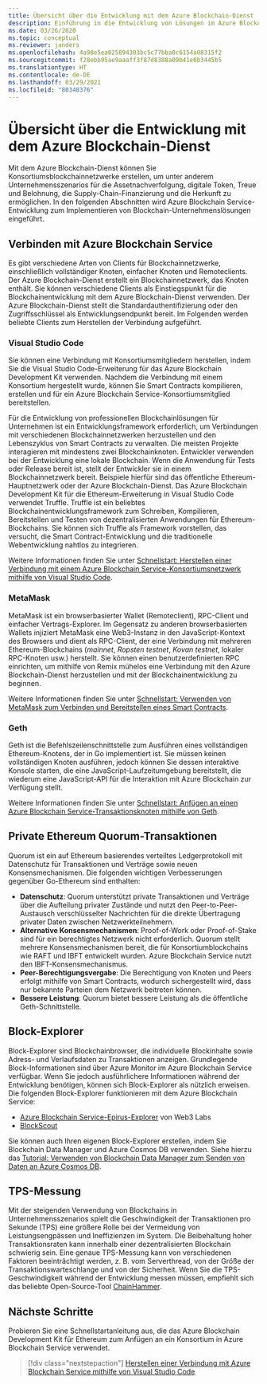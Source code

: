 ```yaml
---
title: Übersicht über die Entwicklung mit dem Azure Blockchain-Dienst
description: Einführung in die Entwicklung von Lösungen im Azure Blockchain-Dienst
ms.date: 03/26/2020
ms.topic: conceptual
ms.reviewer: janders
ms.openlocfilehash: 4a98e5ea025894303bc5c77bba0c6154a08315f2
ms.sourcegitcommit: f28ebb95ae9aaaff3f87d8388a09b41e0b3445b5
ms.translationtype: HT
ms.contentlocale: de-DE
ms.lasthandoff: 03/29/2021
ms.locfileid: "80348376"
---
```

# <a name="azure-blockchain-service-development-overview"></a>Übersicht über die Entwicklung mit dem Azure Blockchain-Dienst

Mit dem Azure Blockchain-Dienst können Sie Konsortiumsblockchainnetzwerke erstellen, um unter anderem Unternehmensszenarios für die Assetnachverfolgung, digitale Token, Treue und Belohnung, die Supply-Chain-Finanzierung und die Herkunft zu ermöglichen. In den folgenden Abschnitten wird Azure Blockchain Service-Entwicklung zum Implementieren von Blockchain-Unternehmenslösungen eingeführt.

## <a name="connecting-to-azure-blockchain-service"></a>Verbinden mit Azure Blockchain Service

Es gibt verschiedene Arten von Clients für Blockchainnetzwerke, einschließlich vollständiger Knoten, einfacher Knoten und Remoteclients. Der Azure Blockchain-Dienst erstellt ein Blockchainnetzwerk, das Knoten enthält. Sie können verschiedene Clients als Einstiegspunkt für die Blockchainentwicklung mit dem Azure Blockchain-Dienst verwenden. Der Azure Blockchain-Dienst stellt die Standardauthentifizierung oder den Zugriffsschlüssel als Entwicklungsendpunkt bereit. Im Folgenden werden beliebte Clients zum Herstellen der Verbindung aufgeführt.

### <a name="visual-studio-code"></a>Visual Studio Code

Sie können eine Verbindung mit Konsortiumsmitgliedern herstellen, indem Sie die Visual Studio Code-Erweiterung für das Azure Blockchain Development Kit verwenden. Nachdem die Verbindung mit einem Konsortium hergestellt wurde, können Sie Smart Contracts kompilieren, erstellen und für ein Azure Blockchain Service-Konsortiumsmitglied bereitstellen.

Für die Entwicklung von professionellen Blockchainlösungen für Unternehmen ist ein Entwicklungsframework erforderlich, um Verbindungen mit verschiedenen Blockchainnetzwerken herzustellen und den Lebenszyklus von Smart Contracts zu verwalten. Die meisten Projekte interagieren mit mindestens zwei Blockchainknoten. Entwickler verwenden bei der Entwicklung eine lokale Blockchain. Wenn die Anwendung für Tests oder Release bereit ist, stellt der Entwickler sie in einem Blockchainnetzwerk bereit. Beispiele hierfür sind das öffentliche Ethereum-Hauptnetzwerk oder der Azure Blockchain-Dienst. Das Azure Blockchain Development Kit für die Ethereum-Erweiterung in Visual Studio Code verwendet Truffle. Truffle ist ein beliebtes Blockchainentwicklungsframework zum Schreiben, Kompilieren, Bereitstellen und Testen von dezentralisierten Anwendungen für Ethereum-Blockchains. Sie können sich Truffle als Framework vorstellen, das versucht, die Smart Contract-Entwicklung und die traditionelle Webentwicklung nahtlos zu integrieren.

Weitere Informationen finden Sie unter [Schnellstart: Herstellen einer Verbindung mit einem Azure Blockchain Service-Konsortiumsnetzwerk mithilfe von Visual Studio Code](connect-vscode.md).

### <a name="metamask"></a>MetaMask

MetaMask ist ein browserbasierter Wallet (Remoteclient), RPC-Client und einfacher Vertrags-Explorer. Im Gegensatz zu anderen browserbasierten Wallets injiziert MetaMask eine Web3-Instanz in den JavaScript-Kontext des Browsers und dient als RPC-Client, der eine Verbindung mit mehreren Ethereum-Blockchains (*mainnet*, *Ropsten testnet*, *Kovan testnet*, lokaler RPC-Knoten usw.) herstellt. Sie können einen benutzerdefinierten RPC einrichten, um mithilfe von Remix mühelos eine Verbindung mit den Azure Blockchain-Dienst herzustellen und mit der Blockchainentwicklung zu beginnen.

Weitere Informationen finden Sie unter [Schnellstart: Verwenden von MetaMask zum Verbinden und Bereitstellen eines Smart Contracts](connect-metamask.md).

### <a name="geth"></a>Geth

Geth ist die Befehlszeilenschnittstelle zum Ausführen eines vollständigen Ethereum-Knotens, der in Go implementiert ist. Sie müssen keinen vollständigen Knoten ausführen, jedoch können Sie dessen interaktive Konsole starten, die eine JavaScript-Laufzeitumgebung bereitstellt, die wiederum eine JavaScript-API für die Interaktion mit Azure Blockchain zur Verfügung stellt.

Weitere Informationen finden Sie unter [Schnellstart: Anfügen an einen Azure Blockchain Service-Transaktionsknoten mithilfe von Geth](connect-geth.md).

## <a name="ethereum-quorum-private-transactions"></a>Private Ethereum Quorum-Transaktionen

Quorum ist ein auf Ethereum basierendes verteiltes Ledgerprotokoll mit Datenschutz für Transaktionen und Verträge sowie neuen Konsensmechanismen. Die folgenden wichtigen Verbesserungen gegenüber Go-Ethereum sind enthalten:

* **Datenschutz**: Quorum unterstützt private Transaktionen und Verträge über die Aufteilung privater Zustände und nutzt den Peer-to-Peer-Austausch verschlüsselter Nachrichten für die direkte Übertragung privater Daten zwischen Netzwerkteilnehmern.
* **Alternative Konsensmechanismen**: Proof-of-Work oder Proof-of-Stake sind für ein berechtigtes Netzwerk nicht erforderlich. Quorum stellt mehrere Konsensmechanismen bereit, die für Konsortiumblockchains wie RAFT und IBFT entwickelt wurden.  Azure Blockchain Service nutzt den IBFT-Konsensmechanismus.
* **Peer-Berechtigungsvergabe**: Die Berechtigung von Knoten und Peers erfolgt mithilfe von Smart Contracts, wodurch sichergestellt wird, dass nur bekannte Parteien dem Netzwerk beitreten können.
* **Bessere Leistung**: Quorum bietet bessere Leistung als die öffentliche Geth-Schnittstelle.

## <a name="block-explorers"></a>Block-Explorer

Block-Explorer sind Blockchainbrowser, die individuelle Blockinhalte sowie Adress- und Verlaufsdaten zu Transaktionen anzeigen. Grundlegende Block-Informationen sind über Azure Monitor im Azure Blockchain Service verfügbar. Wenn Sie jedoch ausführlichere Informationen während der Entwicklung benötigen, können sich Block-Explorer als nützlich erweisen.  Die folgenden Block-Explorer funktionieren mit dem Azure Blockchain Service:

* [Azure Blockchain Service-Epirus-Explorer](https://azuremarketplace.microsoft.com/marketplace/apps/blk-technologies.azure-blockchain-explorer-template?tab=Overview) von Web3 Labs
* [BlockScout](https://github.com/Azure-Samples/blockchain/blob/master/ledger/template/ethereum-on-azure/technology-samples/blockscout/README.md)

Sie können auch Ihren eigenen Block-Explorer erstellen, indem Sie Blockchain Data Manager und Azure Cosmos DB verwenden. Siehe hierzu das [Tutorial: Verwenden von Blockchain Data Manager zum Senden von Daten an Azure Cosmos DB](data-manager-cosmosdb.md).

## <a name="tps-measurement"></a>TPS-Messung

Mit der steigenden Verwendung von Blockchains in Unternehmensszenarios spielt die Geschwindigkeit der Transaktionen pro Sekunde (TPS) eine größere Rolle bei der Vermeidung von Leistungsengpässen und Ineffizienzen im System. Die Beibehaltung hoher Transaktionsraten kann innerhalb einer dezentralisierten Blockchain schwierig sein. Eine genaue TPS-Messung kann von verschiedenen Faktoren beeinträchtigt werden, z. B. vom Serverthread, von der Größe der Transaktionswarteschlange und von der Sicherheit. Wenn Sie die TPS-Geschwindigkeit während der Entwicklung messen müssen, empfiehlt sich das beliebte Open-Source-Tool [ChainHammer](https://github.com/drandreaskrueger/chainhammer).

## <a name="next-steps"></a>Nächste Schritte

Probieren Sie eine Schnellstartanleitung aus, die das Azure Blockchain Development Kit für Ethereum zum Anfügen an ein Konsortium in Azure Blockchain Service verwendet.

> [!div class="nextstepaction"]
> [Herstellen einer Verbindung mit Azure Blockchain Service mithilfe von Visual Studio Code](connect-vscode.md)